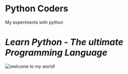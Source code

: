 # Python Coders
My experiments with python
# *Learn Python - The ultimate Programming Language*

![welcome to my world!](https://images.freeimages.com/images/large-previews/f3e/the-source-1464380.jpg)
